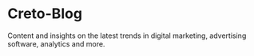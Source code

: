 # Creto-Blog
Content and insights on the latest trends in digital marketing, advertising software, analytics and more.
